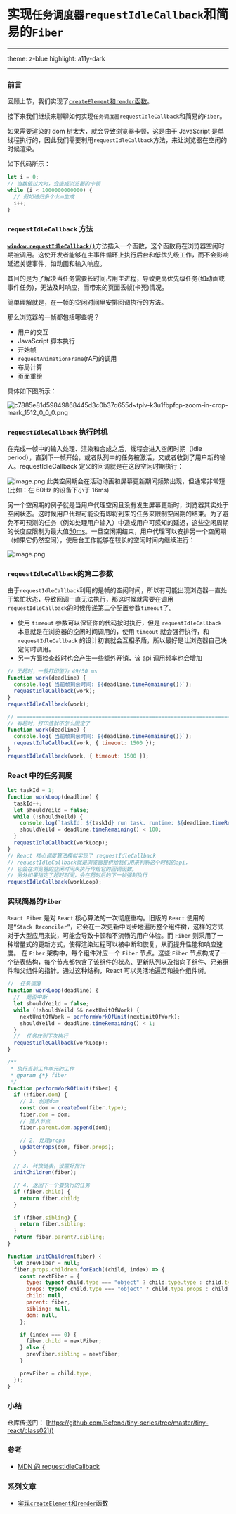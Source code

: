 # 实现`任务调度器requestIdleCallback`和简易的`Fiber`

---

theme: z-blue
highlight: a11y-dark

---

### 前言

回顾上节，我们实现了[`createElement`和`render`函数](https://juejin.cn/post/7326093660705128460)。

接下来我们继续来聊聊如何实现`任务调度器requestIdleCallback`和简易的`Fiber`。

如果需要渲染的 dom 树太大，就会导致浏览器卡顿，这是由于 JavaScript 是单线程执行的，因此我们需要利用`requestIdleCallback`方法，来让浏览器在空闲的时候渲染。

如下代码所示：

```js
let i = 0;
// 当数值过大时，会造成浏览器的卡顿
while (i < 1000000000000) {
  // 假如递归多个dom生成
  i++;
}
```

### `requestIdleCallback` 方法

[**`window.requestIdleCallback()`**](https://developer.mozilla.org/zh-CN/docs/Web/API/Window/requestIdleCallback)方法插入一个函数，这个函数将在浏览器空闲时期被调用。这使开发者能够在主事件循环上执行后台和低优先级工作，而不会影响延迟关键事件，如动画和输入响应。

其目的是为了解决当任务需要长时间占用主进程，导致更高优先级任务(如动画或事件任务)，无法及时响应，而带来的页面丢帧(卡死)情况。

简单理解就是，在一帧的空闲时间里安排回调执行的方法。

那么浏览器的一帧都包括哪些呢？

- 用户的交互
- JavaScript 脚本执行
- 开始帧
- `requestAnimationFrame`(rAF)的调用
- 布局计算
- 页面重绘

具体如下图所示：

![c7885e81d59849868445d3c0b37d655d~tplv-k3u1fbpfcp-zoom-in-crop-mark_1512_0_0_0.png](https://p1-juejin.byteimg.com/tos-cn-i-k3u1fbpfcp/d4157d62272d448985534f4072e07133~tplv-k3u1fbpfcp-jj-mark:0:0:0:0:q75.image#?w=1512&h=492&s=252446&e=png&b=faf0eb)

### `requestIdleCallback` 执行时机

在完成一帧中的输入处理、渲染和合成之后，线程会进入空闲时期（idle period），直到下一帧开始，或者队列中的任务被激活，又或者收到了用户新的输入。requestIdleCallback 定义的回调就是在这段空闲时期执行：

![image.png](https://p9-juejin.byteimg.com/tos-cn-i-k3u1fbpfcp/16670e20845843369f611cfd6207d14a~tplv-k3u1fbpfcp-jj-mark:0:0:0:0:q75.image#?w=737&h=139&s=19307&e=png&a=1&b=cde0f1)
此类空闲期会在活动动画和屏幕更新期间频繁出现，但通常非常短(比如：在 60Hz 的设备下小于 16ms)

另一个空闲期的例子就是当用户代理空闲且没有发生屏幕更新时，浏览器其实处于空闲状态。这时候用户代理可能没有即将到来的任务来限制空闲期的结束。为了避免不可预测的任务（例如处理用户输入）中造成用户可感知的延迟，这些空闲周期的长度应限制为最大值[50ms](https://www.w3.org/TR/requestidlecallback/#why50)。一旦空闲期结束，用户代理可以安排另一个空闲期（如果它仍然空闲），使后台工作能够在较长的空闲时间内继续进行：

![image.png](https://p3-juejin.byteimg.com/tos-cn-i-k3u1fbpfcp/dcea367449f147d0bae3957575ff6f38~tplv-k3u1fbpfcp-jj-mark:0:0:0:0:q75.image#?w=670&h=173&s=19545&e=png&a=1&b=fff1cc)

### `requestIdleCallback`的第二参数

由于`requestIdleCallback`利用的是帧的空闲时间，所以有可能出现浏览器一直处于繁忙状态，导致回调一直无法执行，那这时候就需要在调用`requestIdleCallback`的时候传递第二个配置参数`timeout`了。

- 使用 `timeout` 参数可以保证你的代码按时执行，但是 `requestIdleCallback` 本意就是在浏览器的空闲时间调用的，使用 `timeout` 就会强行执行，和 `requestIdleCallback` 的设计初衷就会互相矛盾，所以最好是让浏览器自己决定何时调用。
- 另一方面检查超时也会产生一些额外开销，该 api 调用频率也会增加

```js
// 无超时，一般打印值为 49/50 ms
function work(deadline) {
  console.log(`当前帧剩余时间: ${deadline.timeRemaining()}`);
  requestIdleCallback(work);
}
requestIdleCallback(work);

// =====================================================================
// 有超时，打印值就不怎么固定了
function work(deadline) {
  console.log(`当前帧剩余时间: ${deadline.timeRemaining()}`);
  requestIdleCallback(work, { timeout: 1500 });
}
requestIdleCallback(work, { timeout: 1500 });
```

### React 中的任务调度

```js
let taskId = 1;
function workLoop(deadline) {
  taskId++;
  let shouldYeild = false;
  while (!shouldYeild) {
    console.log(`taskId: ${taskId} run task. runtime: ${deadline.timeRemaining()}`);
    shouldYeild = deadline.timeRemaining() < 100;
  }
  requestIdleCallback(workLoop);
}
// React 核心调度算法模拟实现了 requestIdleCallback
// requestIdleCallback就是浏览器提供给我们用来判断这个时机的api，
// 它会在浏览器的空闲时间来执行传给它的回调函数。
// 另外如果指定了超时时间，会在超时后的下一帧强制执行
requestIdleCallback(workLoop);
```

### 实现简易的`Fiber`

`React Fiber` 是对 `React` 核心算法的一次彻底重构。旧版的 `React` 使用的是`“Stack Reconciler”`，它会在一次更新中同步地遍历整个组件树，这样的方式对于大型应用来说，可能会导致卡顿和不流畅的用户体验。而 `Fiber` 则采用了一种增量式的更新方式，使得渲染过程可以被中断和恢复，从而提升性能和响应速度。
在 `Fiber` 架构中，每个组件对应一个 `Fiber` 节点。这些 `Fiber` 节点构成了一个链表结构，每个节点都包含了该组件的状态、更新队列以及指向子组件、兄弟组件和父组件的指针。通过这种结构，React 可以灵活地遍历和操作组件树。

```js
//  任务调度
function workLoop(deadline) {
  //  是否中断
  let shouldYeild = false;
  while (!shouldYeild && nextUnitOfWork) {
    nextUnitOfWork = performWorkOfUnit(nextUnitOfWork);
    shouldYeild = deadline.timeRemaining() < 1;
  }
  //  任务放到下次执行
  requestIdleCallback(workLoop);
}

/**
 * 执行当前工作单元的工作
 * @param {*} fiber
 */
function performWorkOfUnit(fiber) {
  if (!fiber.dom) {
    // 1. 创建dom
    const dom = createDom(fiber.type);
    fiber.dom = dom;
    // 插入节点
    fiber.parent.dom.append(dom);

    // 2. 处理props
    updateProps(dom, fiber.props);
  }

  // 3. 转换链表，设置好指针
  initChildren(fiber);

  // 4. 返回下一个要执行的任务
  if (fiber.child) {
    return fiber.child;
  }

  if (fiber.sibling) {
    return fiber.sibling;
  }
  return fiber.parent?.sibling;
}

function initChildren(fiber) {
  let prevFiber = null;
  fiber.props.children.forEach((child, index) => {
    const nextFiber = {
      type: typeof child.type === "object" ? child.type.type : child.type,
      props: typeof child.type === "object" ? child.type.props : child.props,
      child: null,
      parent: fiber,
      sibling: null,
      dom: null,
    };

    if (index === 0) {
      fiber.child = nextFiber;
    } else {
      prevFiber.sibling = nextFiber;
    }

    prevFiber = child.type;
  });
}
```

### 小结

仓库传送门： [https://github.com/Befend/tiny-series/tree/master/tiny-react/class02]()

### 参考

- [MDN 的 requestIdleCallback](https://developer.mozilla.org/zh-CN/docs/Web/API/Window/requestIdleCallback)

### 系列文章

- [实现`createElement`和`render`函数](https://juejin.cn/post/7326093660705128460)
